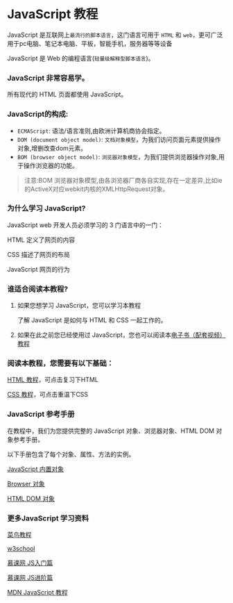 # JavaScript 教程

JavaScript 是互联网上`最流行的脚本语言`，这门语言可用于 `HTML` 和 `web`，更可广泛用于pc电脑、笔记本电脑、平板，智能手机，服务器等等设备

JavaScript 是 Web 的编程语言(`轻量级解释型脚本语言`)。

<!-- `解释器和编译器的区别`

任何代码最终都要被“翻译”成二进制的形式(如：01010101)才能在计算机中执行。

有的编程语言，如 C/C++、Pascal、Go语言、汇编等，必须在程序运行之前将所有代码都翻译成二进制形式，也就是生成可执行文件，用户拿到的是最终生成的可执行文件，看不到源码。

这个过程叫做`编译（Compile）`，这样的编程语言叫做`编译型语言`，完成编译过程的软件叫做`编译器`（Compiler）。

而有的编程语言，如 Shell、JavaScript、Python、PHP等，需要`一边执行一边翻译`，不会生成任何可执行文件，用户必须拿到源码才能运行程序。程序运行后会即时翻译，翻译完一部分执行一部分，不用等到所有代码都翻译完。

这个过程叫做`解释`，这样的编程语言叫做`解释型语言或者脚本语言（Script）`，完成解释过程的软件叫做`解释器`。

编译型语言的优点是执行速度快、对硬件要求低、保密性好，适合开发操作系统、大型应用程序、数据库等。 -->

### JavaScript 非常容易学。

所有现代的 HTML 页面都使用 JavaScript。

### JavaScript的构成:
- `ECMAScript`: 语法/语言准则,由欧洲计算机商协会指定。
- `DOM (document object model)`: `文档对象模型`，为我们访问页面元素提供操作对象,增删改查dom元素。
- `BOM (browser object model)`:  `浏览器对象模型`，为我们提供浏览器操作对象,用于操作浏览器的功能。

>注意:BOM 浏览器对象模型,由各浏览器厂商各自实现,存在一定差异,比如ie的ActiveX对应webkit内核的XMLHttpRequest对象。


### 为什么学习 JavaScript?
JavaScript web 开发人员必须学习的 3 门语言中的一门：

HTML 定义了网页的内容

CSS 描述了网页的布局

JavaScript 网页的行为

### 谁适合阅读本教程?

1. 如果您想学习 JavaScript，您可以学习本教程

   了解 JavaScript 是如何与 HTML 和 CSS 一起工作的。

2. 如果在此之前您已经使用过 JavaScript，您也可以阅读本[电子书（配套视频）教程](https://space.bilibili.com/666922383)

### 阅读本教程，您需要有以下基础：

<a href="/html/" >HTML 教程</a>，可点击复习下HTML

<a href="/css/" >CSS 教程</a>，可点击重温下CSS

### JavaScript 参考手册
在教程中，我们为您提供完整的 JavaScript 对象、浏览器对象、HTML DOM 对象参考手册。

以下手册包含了每个对象、属性、方法的实例。

<a href="https://www.runoob.com/jsref/jsref-tutorial.html" >JavaScript 内置对象</a>

<a href="https://www.runoob.com/jsref/jsref-tutorial.html" >Browser 对象</a>

<a href="https://www.runoob.com/jsref/jsref-tutorial.html" >HTML DOM 对象</a>

### 更多JavaScript 学习资料

<a href="https://www.runoob.com/js/js-tutorial.html" >菜鸟教程</a>

<a href="https://www.w3school.com.cn/js/index.asp" >w3school</a>

<a href="https://www.imooc.com/learn/36" >慕课网 JS入门篇</a>

<a href="https://www.imooc.com/learn/10" >慕课网 JS进阶篇</a>

<a href="https://developer.mozilla.org/zh-CN/docs/Web/JavaScript">MDN JavaScript 教程</a>
